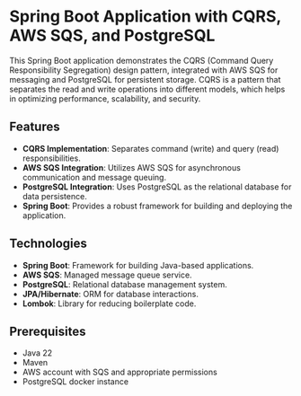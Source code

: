 # Spring Boot Application with CQRS, AWS SQS, and PostgreSQL

This Spring Boot application demonstrates the CQRS (Command Query Responsibility Segregation) design
pattern, integrated with AWS SQS for messaging and PostgreSQL for persistent storage. CQRS is a
pattern that separates the read and write operations into different models, which helps in
optimizing performance, scalability, and security.

## Features

- **CQRS Implementation**: Separates command (write) and query (read) responsibilities.
- **AWS SQS Integration**: Utilizes AWS SQS for asynchronous communication and message queuing.
- **PostgreSQL Integration**: Uses PostgreSQL as the relational database for data persistence.
- **Spring Boot**: Provides a robust framework for building and deploying the application.

## Technologies

- **Spring Boot**: Framework for building Java-based applications.
- **AWS SQS**: Managed message queue service.
- **PostgreSQL**: Relational database management system.
- **JPA/Hibernate**: ORM for database interactions.
- **Lombok**: Library for reducing boilerplate code.

## Prerequisites

- Java 22
- Maven
- AWS account with SQS and appropriate permissions
- PostgreSQL docker instance



